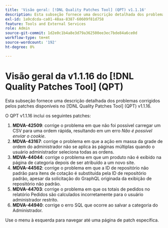 ```yaml
---
title: 'Visão geral: [!DNL Quality Patches Tool] (QPT) v1.1.16'
description: Esta subseção fornece uma descrição detalhada dos problemas corrigidos pelos patches disponíveis no [!DNL Quality Patches Tool] (QPT) v1.1.16.
exl-id: 1a9cdcda-ca01-48aa-8387-60609f81d758
feature: Tools and External Services
role: Admin
source-git-commit: 1d2e0c1b4a8e3d79a362500ee3ec7bde84a6ce0d
workflow-type: tm+mt
source-wordcount: '192'
ht-degree: 0%

---
```


# Visão geral da v1.1.16 do [!DNL Quality Patches Tool] (QPT)

Esta subseção fornece uma descrição detalhada dos problemas corrigidos pelos patches disponíveis no [!DNL Quality Patches Tool] (QPT) v1.1.16.

O QPT v1.1.16 inclui os seguintes patches:

1. **MDVA-42509**: corrige o problema em que não foi possível carregar um CSV para uma ordem rápida, resultando em um erro *Não é possível enviar o cookie*.
1. **MDVA-43167**: corrige o problema em que a ação em massa da grade de ordem do administrador não se aplica às páginas múltiplas quando o usuário administrador seleciona todas as ordens.
1. **MDVA-44044**: corrige o problema em que um produto não é exibido na página de categoria depois de ser atribuído a um novo site.
1. **MDVA-44562**: corrige o problema em que a ID de repositório não padrão para itens de cotação é substituída pela ID de repositório padrão, apesar da solicitação do GraphQL originada da exibição de repositório não padrão.
1. **MDVA-44703**: corrige o problema em que os totais de pedidos no relatório Pedidos são calculados incorretamente para o usuário administrador restrito.
1. **MDVA-44940**: corrige o erro SQL que ocorre ao salvar a categoria do Administrador.

Use o menu à esquerda para navegar até uma página de patch específica.
